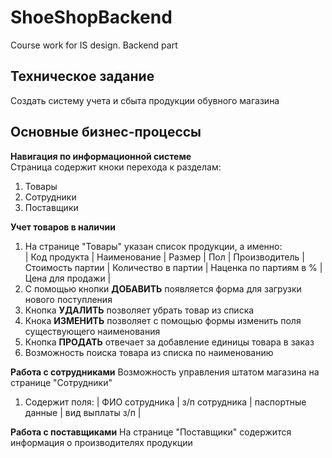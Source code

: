 # ShoeShopBackend
Course work for IS design. Backend part

## Техническое задание
Создать систему учета и сбыта продукции обувного магазина  

## Основные бизнес-процессы
**Навигация по информационной системе**  
Страница содержит кноки перехода к разделам:  
1. Товары
2. Сотрудники
3. Поставщики

**Учет товаров в наличии**
  1. На странице "Товары" указан список продукции, а именно:  
  | Код продукта | Наименование | Размер | Пол | Производитель | Стоимость партии | Количество в партии | Наценка по партиям в % | Цена для продажи |
  2. С помощью кнопки **ДОБАВИТЬ** появляется форма для загрузки нового поступления
  3. Кнопка **УДАЛИТЬ** позволяет убрать товар из списка
  4. Кнока **ИЗМЕНИТЬ** позволяет с помощью формы изменить поля существующего наименования
  5. Кнопка **ПРОДАТЬ** отвечает за добавление единицы товара в заказ
  6. Возможность поиска товара из списка по наименованию
   
**Работа с сотрудниками**
  Возможность управления штатом магазина  на странице "Сотрудники"
  1. Содержит поля:
  | ФИО сотрудника | з/п сотрудника | паспортные данные | вид выплаты з/п |
  
**Работа с поставщиками**
  На странице "Поставщики" содержится информация о производителях продукции
